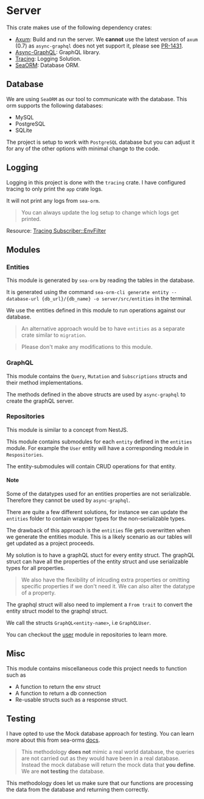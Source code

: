 # Server
This crate makes use of the following dependency crates:
- [Axum](https://docs.rs/axum/latest/axum/): Build and run the server. We **cannot** use the latest version of `axum` (0.7) as `async-graphql` does not yet support it, please see [PR-1431](https://github.com/async-graphql/async-graphql/pull/1431).
- [Async-GraphQL](https://async-graphql.github.io/async-graphql/en/introduction.html): GraphQL library.
- [Tracing](https://crates.io/crates/tracing): Logging Solution.
- [SeaORM](https://www.sea-ql.org/SeaORM/docs/index/): Database ORM.

## Database

We are using `SeaORM` as our tool to communicate with the database. This orm supports the following databases:
- MySQL
- PostgreSQL
- SQLite

The project is setup to work with `PostgreSQL` database but you can adjust it for any of the other options with minimal change to the code.

## Logging

Logging in this project is done with the `tracing` crate. I have configured tracing to only print the `app` crate logs.

It will not print any logs from `sea-orm`.

> You can always update the log setup to change which logs get printed.

Resource: [Tracing Subscriber::EnvFilter](https://docs.rs/tracing-subscriber/latest/tracing_subscriber/filter/struct.EnvFilter.html)


## Modules

### Entities
This module is generated by `sea-orm` by reading the tables in the database.

It is generated using the command `sea-orm-cli generate entity --database-url {db_url}/{db_name} -o server/src/entities` in the terminal.

We use the entities defined in this module to run operations against our database.

> An alternative approach would be to have `entities` as a separate crate similar to `migration`.

> Please don't make any modifications to this module.

### GraphQL
This module contains the `Query`, `Mutation` and `Subscriptions` structs and their method implementations.

The methods defined in the above structs are used by `async-graphql` to create the graphQL server.

### Repositories
This module is similar to a concept from NestJS.

This module contains submodules for each `entity` defined in the `entities` module. For example the `User` entity will have a corresponding module in `Respositories`.

The entity-submodules will contain CRUD operations for that entity.

#### Note

Some of the datatypes used for an entities properties are not serializable. Therefore they cannot be used by `async-graphql`.

There are quite a few different solutions, for instance we can update the `entities` folder to contain wrapper types for the non-serializable types.

The drawback of this approach is the `entities` file gets overwritten when we generate the entities module. This is a likely scenario as our tables will get updated as a project proceeds.

My solution is to have a graphQL stuct for every entity struct. The graphQL struct can have all the properties of the entity struct and use serializable types for all properties.

> We also have the flexibility of inlcuding extra properties or omitting specific properties if we don't need it. We can also alter the datatype of a property.

The graphql struct will also need to implement a `From trait` to convert the entity struct model to the graphql struct.

We call the structs `GraphQL<entity-name>`, i.e `GraphQLUser`.

You can checkout the [user](/src/repositories/user/mod.rs) module in repositories to learn more.

## Misc
This module contains miscellaneous code this project needs to function such as

- A function to return the env struct
- A function to return a db connection
- Re-usable structs such as a response struct.

## Testing

I have opted to use the Mock database approach for testing. You can learn more about this from sea-orms [docs](https://www.sea-ql.org/SeaORM/docs/write-test/mock/).

> This methodology **does not** mimic a real world database, the queries are not carried out as they would have been in a real database. Instead the mock database will return the mock data that **you define**. We are **not testing** the database.

This methodology does let us make sure that our functions are processing the data from the database and returning them correctly.